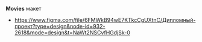 **Мovies**
макет
* https://www.figma.com/file/6FMWkB94wE7KTkcCgUXtnC/Дипломный-проект?type=design&node-id=932-2618&mode=design&t=NaWt2NSCvfHGdjSk-0